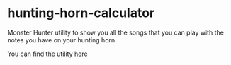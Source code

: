 # hunting-horn-calculator
Monster Hunter utility to show you all the songs that you can play with the notes you have on your hunting horn

You can find the utility [here](https://zero298.github.io/hunting-horn-calculator/)
